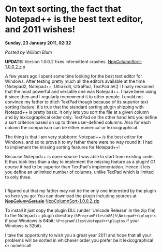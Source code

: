 <script type="text/javascript">
var metadata = { 
    blogVersion : 1,
    entryId : 'entry110123-113226',
    postDate : '2011-01-23T10:32:26Z',
    legacyViews : 12347 // as of Oct 30th 2015
};
</script>

# On text sorting, the fact that Notepad++ is the best text editor, and 2011 wishes!  

**Sunday, 23 January 2011, 02:32**

_Posted by William Blum_

**UPDATE:** Version 1.0.0.2 fixes intermittent crashes.
 [NppColumnSort-1.0.0.2.zip](../software/nppcolumnsort/NppColumnSort-1.0.0.2.zip)

A few years ago I spent some time looking for the best text editor for Windows. After testing pretty much all the editors available at the time (Notepad2, Notepad++, UltraEdit, UltraPad, TextPad â€¦) I finally reckoned that the most powerful and versatile one was Notepad++. I have been using it since then and I regularly recommend it to other people.
I could not convince my father to ditch TextPad though because of its superior text sorting feature. It's true that the standard sorting plugin shipping with Notepad++ is pretty basic. It only lets you sort the file at a given column and by lexicographical order only.
TextPad on the other hand lets you define a sort criterion based on up to three user-defined columns. Also for each column the comparison can be either numerical or lexicographical.

The thing is that I am very stubborn: Notepad++ *is* the best editor for Windows, and so to prove it to my father there were no way round it: I had to implement the missing sorting features for Notepad++!

Because Notepad++ is open-source I was able to start from existing code. It thus took less than a day to implement the missing feature as a plugin! Of course it had to be superior than TextPad's implementation. Hence it lets you define an unlimited number of columns, unlike TexPad which is limited to only three.

<img src="../software/nppcolumnsort/nppcolumnsort.png" alt="" />

I figured out that my father may not be the only one interested by the plugin so here you go: You can download the plugin including sources at 
<del>[NppColumnSort.zip](../software/nppcolumnsort/NppColumnSort.zip)</del>
[NppColumnSort-1.0.0.2.zip](../software/nppcolumnsort/NppColumnSort-1.0.0.2.zip)

To install it just copy the plugin DLL (under 'Unicode Release' in the zip file) to the Notepad++ plugin directory (`%ProgramFiles(x86)%\Notepad++\plugins` if your Windows is 64bit; `%ProgramFiles%\Notepad++\plugins` if your Windows is 32bit).

I take the opportunity to wish you a great year 2011 and hope that all your problems will be sorted in whichever order you prefer be it lexicographical or numerical!